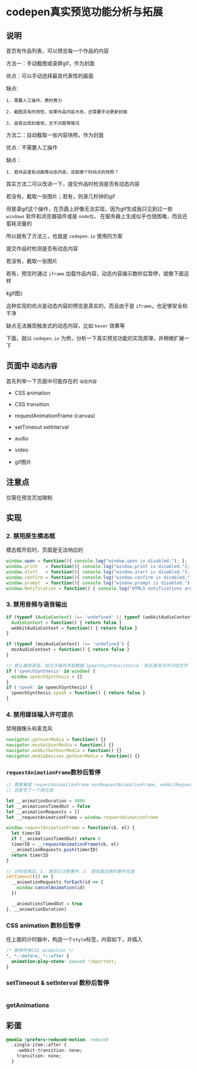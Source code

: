 # codepen真实预览功能分析与拓展

## 说明

首页有作品列表，可以预览每一个作品的内容

方法一：手动截图或录屏gif，作为封面

  优点：可以手动选择最具代表性的画面

  缺点:
  
    1. 需要人工操作，费时费力

    2. 截图具有时效性，如果作品内容大改，还需要手动更新封面

    3. 容易出现封面党，文不对题等情况

方法二：自动截取一张内容快照，作为封面

  优点：不需要人工操作

  缺点：

    1. 若作品里有动画等动态内容，该取哪个时间点的快照？

其实方法二可以改进一下，提交作品时检测是否有动态内容

若没有，截取一张图片；若有，则录几秒钟的gif

但是录gif这个操作，在页面上好像无法实现，因为gif生成我只见到过一些 `windows` 软件和浏览器插件或是 `node包`，
在服务器上生成似乎也很困难，而且还蛮耗流量的

所以就有了方法三，也就是 `codepen.io` 使用的方案

提交作品时检测是否有动态内容

若没有，截取一张图片

若有，预览时通过 `iframe` 加载作品内容，动态内容展示数秒后暂停，就像下面这样

《gif图》

这种实现的优点是动态内容的预览是真实的，而且由于是 `iframe`，也足够安全和干净

缺点无法展现触发式的动态内容，比如 `hover` 效果等

下面，就以 `codepen.io` 为例，分析一下真实预览功能的实现原理，并稍微扩展一下

## 页面中 `动态内容`

首先列举一下页面中可能存在的 `动态内容`

* CSS animation

* CSS transition

* requestAnimationFrame (canvas)

* setTimeout setInterval

* audio

* video

* gif图片

## 注意点

仅需在预览页加限制

## 实现


### 2. 禁用原生模态框

模态框开启时，页面是无法响应的

```js
window.open = function(){ console.log("window.open is disabled."); };
window.print   = function(){ console.log("window.print is disabled."); };
window.alert   = function(){ console.log("window.alert is disabled."); };
window.confirm = function(){ console.log("window.confirm is disabled."); };
window.prompt  = function(){ console.log("window.prompt is disabled."); };
window.Notification = function() { console.log("HTML5 notifications are disabled."); };
```

### 3. 禁用音频与语音输出

```js
if (typeof (AudioContext) !== 'undefined' || typeof (webkitAudioContext) !== 'undefined') {
  AudioContext = function() { return false }
  webkitAudioContext = function() { return false }
}

if (typeof (mozAudioContext) !== 'undefined') {
  mozAudioContext = function() { return false }
}

// 禁止播放语音，但允许操作声音数据`SpeechSynthesisVoice `和从麦克风中识别文字 `SpeechRecognition`
if ('speechSynthesis' in window) {
  window.speechSynthesis = {}
}
if ('speak' in speechSynthesis) {
  speechSynthesis.speak = function() { return false }
}
```

### 4. 禁用媒体输入许可提示

禁用摄像头和麦克风

```js
navigator.getUserMedia = function() {}
navigator.mozGetUserMedia = function() {}
navigator.webkitGetUserMedia = function() {}
navigator.mediaDevices.getUserMedia = function() {}
```

### `requestAnimationFrame`数秒后暂停

```js
// 需要兼容 requestAnimationFrame mozRequestAnimationFrame, webkitRequestAnimationFrame
// 这里写了一个简化版

let __animationDuration = 4000
let __animationsTimedOut = false
let __animationRequests = []
let __requestAnimationFrame = window.requestAnimationFrame

window.requestAnimationFrame = function(cb, el) {
  let timerID
  if (__animationsTimedOut) return 0
  timerID = __requestAnimationFrame(cb, el)
  __animationRequests.push(timerID)
  return timerID
}

// 计时结束后，1. 清空已注册事件，2. 使后面注册的事件无效
setTimeout(() => {
  __animationRequests.forEach(id => {
    window.cancelAnimation(id)
  })

  __animationsTimedOut = true
}, __animationDuration)
```

### CSS animation 数秒后暂停

在上面的计时器中，构造一个`style`标签，内容如下，并插入

```css
/* 暂停所有CSS animation */
*, *::before, *::after {
  animation-play-state: paused !important;
}
```

### setTimeout & setInterval 数秒后暂停

```js

```

### getAnimations

## 彩蛋

```css
@media (prefers-reduced-motion: reduce)
  .single-item::after {
    -webkit-transition: none;
    transition: none;
  }
```

